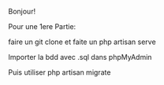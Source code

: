 Bonjour!

Pour une 1ere Partie:

 faire un git clone et faite un php artisan serve

 Importer la bdd avec .sql dans phpMyAdmin

Puis utiliser php artisan migrate

